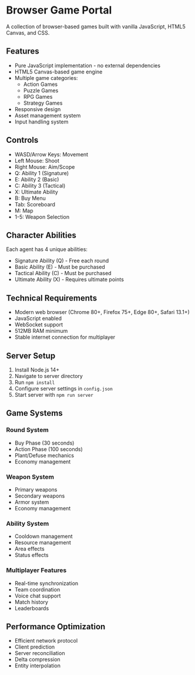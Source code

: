 # Browser Game Portal

A collection of browser-based games built with vanilla JavaScript, HTML5 Canvas, and CSS.

## Features

- Pure JavaScript implementation - no external dependencies
- HTML5 Canvas-based game engine
- Multiple game categories:
  - Action Games
  - Puzzle Games
  - RPG Games
  - Strategy Games
- Responsive design
- Asset management system
- Input handling system

## Controls
- WASD/Arrow Keys: Movement
- Left Mouse: Shoot
- Right Mouse: Aim/Scope
- Q: Ability 1 (Signature)
- E: Ability 2 (Basic)
- C: Ability 3 (Tactical)
- X: Ultimate Ability
- B: Buy Menu
- Tab: Scoreboard
- M: Map
- 1-5: Weapon Selection

## Character Abilities
Each agent has 4 unique abilities:
- Signature Ability (Q) - Free each round
- Basic Ability (E) - Must be purchased
- Tactical Ability (C) - Must be purchased
- Ultimate Ability (X) - Requires ultimate points

## Technical Requirements
- Modern web browser (Chrome 80+, Firefox 75+, Edge 80+, Safari 13.1+)
- JavaScript enabled
- WebSocket support
- 512MB RAM minimum
- Stable internet connection for multiplayer

## Server Setup
1. Install Node.js 14+
2. Navigate to server directory
3. Run `npm install`
4. Configure server settings in `config.json`
5. Start server with `npm run server`

## Game Systems
### Round System
- Buy Phase (30 seconds)
- Action Phase (100 seconds)
- Plant/Defuse mechanics
- Economy management

### Weapon System
- Primary weapons
- Secondary weapons
- Armor system
- Economy management

### Ability System
- Cooldown management
- Resource management
- Area effects
- Status effects

### Multiplayer Features
- Real-time synchronization
- Team coordination
- Voice chat support
- Match history
- Leaderboards

## Performance Optimization
- Efficient network protocol
- Client prediction
- Server reconciliation
- Delta compression
- Entity interpolation